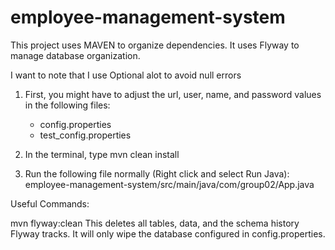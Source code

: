 # employee-management-system

This project uses MAVEN to organize dependencies. It uses Flyway to manage database organization.

I want to note that I use Optional<T> alot to avoid null errors

1. First, you might have to adjust the url, user, name, and password values in the following files:

   - config.properties
   - test_config.properties

2. In the terminal, type
   mvn clean install

3. Run the following file normally (Right click and select Run Java):
   employee-management-system/src/main/java/com/group02/App.java

Useful Commands:

mvn flyway:clean
This deletes all tables, data, and the schema history Flyway tracks. It will only wipe the database
configured in config.properties.
